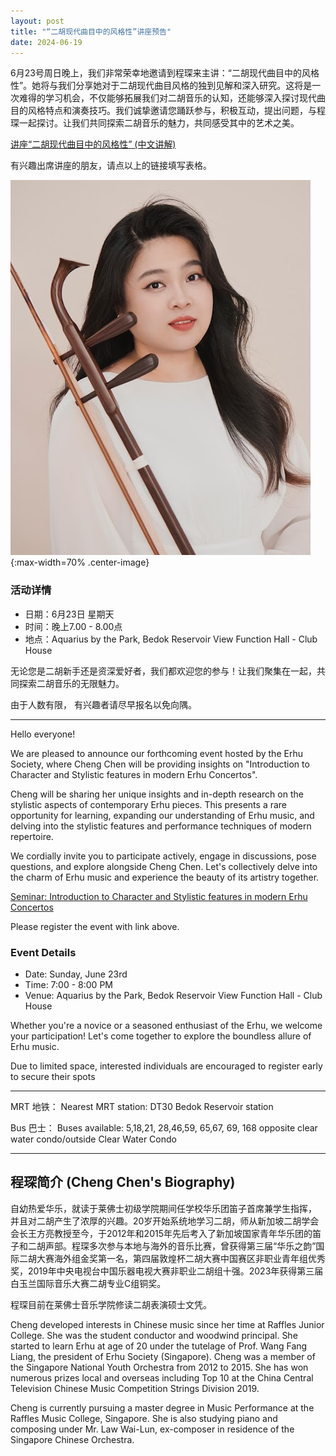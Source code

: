 ```yaml
---
layout: post
title: "“二胡现代曲目中的风格性”讲座预告"
date: 2024-06-19
---
```

6月23号周日晚上，我们非常荣幸地邀请到程琛来主讲：“二胡现代曲目中的风格性”。她将与我们分享她对于二胡现代曲目风格的独到见解和深入研究。这将是一次难得的学习机会，不仅能够拓展我们对二胡音乐的认知，还能够深入探讨现代曲目的风格特点和演奏技巧。我们诚挚邀请您踊跃参与，积极互动，提出问题，与程琛一起探讨。让我们共同探索二胡音乐的魅力，共同感受其中的艺术之美。

[讲座“二胡现代曲目中的风格性” (中文讲解)](https://docs.google.com/forms/d/e/1FAIpQLSfv6E1jz74VsRvQo5BP3DZOE7iZ-TxYbcHNGYsU72b0qKDWpA/viewform)

有兴趣出席讲座的朋友，请点以上的链接填写表格。

![](/files/2024-cheng-cheng-seminar/cheng-cheng.jpeg){:max-width=70% .center-image}
<!--more-->

### 活动详情

- 日期：6月23日 星期天
- 时间：晚上7.00 - 8.00点  
- 地点：Aquarius by the Park, Bedok Reservoir View Function Hall - Club House

无论您是二胡新手还是资深爱好者，我们都欢迎您的参与！让我们聚集在一起，共同探索二胡音乐的无限魅力。

由于人数有限， 有兴趣者请尽早报名以免向隅。

***
Hello everyone!

We are pleased to announce our forthcoming event hosted by the Erhu Society, where Cheng Chen will be providing insights on "Introduction to Character and Stylistic features in modern Erhu Concertos".

Cheng will be sharing her unique insights and in-depth research on the stylistic aspects of contemporary Erhu pieces. This presents a rare opportunity for learning, expanding our understanding of Erhu music, and delving into the stylistic features and performance techniques of modern repertoire.

We cordially invite you to participate actively, engage in discussions, pose questions, and explore alongside Cheng Chen. Let's collectively delve into the charm of Erhu music and experience the beauty of its artistry together.

[Seminar: Introduction to Character and Stylistic features in modern Erhu Concertos](https://docs.google.com/forms/d/e/1FAIpQLSfv6E1jz74VsRvQo5BP3DZOE7iZ-TxYbcHNGYsU72b0qKDWpA/viewform)

Please register the event with link above.

### Event Details

- Date: Sunday, June 23rd
- Time: 7:00 - 8:00 PM
- Venue: Aquarius by the Park, Bedok Reservoir View Function Hall - Club House

Whether you're a novice or a seasoned enthusiast of the Erhu, we welcome your participation! Let's come together to explore the boundless allure of Erhu music.

Due to limited space, interested individuals are encouraged to register early to secure their spots

***
MRT 地铁：
Nearest MRT station: DT30 Bedok Reservoir station

Bus 巴士：
Buses available: 5,18,21, 28,46,59,  65,67, 69, 168 opposite clear water condo/outside Clear Water Condo

***

## 程琛简介 (Cheng Chen's Biography)

自幼热爱华乐，就读于莱佛士初级学院期间任学校华乐团笛子首席兼学生指挥， 并且对二胡产生了浓厚的兴趣。20岁开始系统地学习二胡，师从新加坡二胡学会会长王方亮教授至今，于2012年和2015年先后考入了新加坡国家青年华乐团的笛子和二胡声部。程琛多次参与本地与海外的音乐比赛，曾获得第三届“华乐之韵”国际二胡大赛海外组金奖第一名，第四届敦煌杯二胡大赛中国赛区非职业青年组优秀奖，2019年中央电视台中国乐器电视大赛非职业二胡组十强。2023年获得第三届白玉兰国际音乐大赛二胡专业C组铜奖。

程琛目前在莱佛士音乐学院修读二胡表演硕士文凭。

Cheng developed interests in Chinese music since her time at Raffles Junior College. She was the student conductor and woodwind principal. She started to learn Erhu at age of 20 under the tutelage of Prof. Wang Fang Liang, the president of Erhu Society (Singapore). Cheng was a member of the Singapore National Youth Orchestra from 2012 to 2015. She has won numerous prizes local and overseas including Top 10 at the China Central Television Chinese Music Competition Strings Division 2019.

Cheng is currently pursuing a master degree in Music Performance at the Raffles Music
College, Singapore. She is also studying piano and composing under Mr. Law Wai-Lun, ex-composer in residence of the Singapore Chinese Orchestra.
